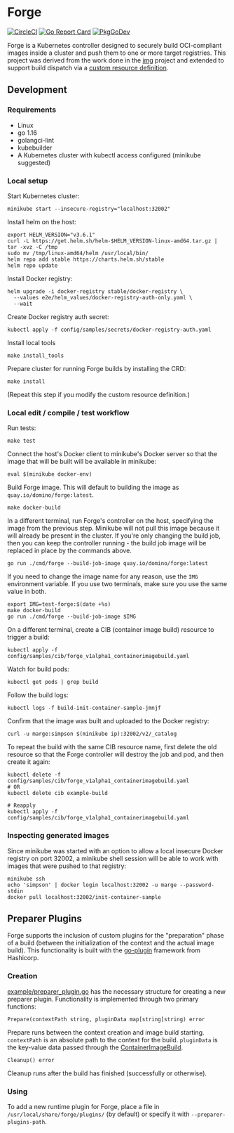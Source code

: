 # Forge

[![CircleCI](https://circleci.com/gh/dominodatalab/forge.svg?style=shield)](https://app.circleci.com/pipelines/github/dominodatalab/forge)
[![Go Report Card](https://goreportcard.com/badge/github.com/dominodatalab/forge)](https://goreportcard.com/report/github.com/dominodatalab/forge)
[![PkgGoDev](https://pkg.go.dev/badge/mod/github.com/dominodatalab/forge)](https://pkg.go.dev/mod/github.com/dominodatalab/forge)

Forge is a Kubernetes controller designed to securely build OCI-compliant images
inside a cluster and push them to one or more target registries. This project
was derived from the work done in the [img][img] project and extended to support
build dispatch via a [custom resource definition][crd].

## Development

### Requirements

- Linux
- go 1.16
- golangci-lint
- kubebuilder
- A Kubernetes cluster with kubectl access configured (minikube suggested)

### Local setup

Start Kubernetes cluster:

```
minikube start --insecure-registry="localhost:32002"
```

Install helm on the host:

```
export HELM_VERSION="v3.6.1"
curl -L https://get.helm.sh/helm-$HELM_VERSION-linux-amd64.tar.gz | tar -xvz -C /tmp
sudo mv /tmp/linux-amd64/helm /usr/local/bin/
helm repo add stable https://charts.helm.sh/stable
helm repo update
```

Install Docker registry:

```
helm upgrade -i docker-registry stable/docker-registry \
  --values e2e/helm_values/docker-registry-auth-only.yaml \
  --wait
```

Create Docker registry auth secret:

```
kubectl apply -f config/samples/secrets/docker-registry-auth.yaml
```

Install local tools

```
make install_tools
```

Prepare cluster for running Forge builds by installing the CRD:

```
make install
```

(Repeat this step if you modify the custom resource definition.)

### Local edit / compile / test workflow

Run tests:

```
make test
```

Connect the host's Docker client to minikube's Docker server so that the image that will be built will be available in minikube:

```
eval $(minikube docker-env)
```

Build Forge image. This will default to building the image as `quay.io/domino/forge:latest`.

```
make docker-build
```

In a different terminal, run Forge's controller on the host, specifying the image from the previous step.
Minikube will not pull this image because it will already be present in the cluster. If you're only changing
the build job, then you can keep the controller running - the build job image will be replaced in place by
the commands above.

```
go run ./cmd/forge --build-job-image quay.io/domino/forge:latest
```

If you need to change the image name for any reason, use the `IMG` environment variable.
If you use two terminals, make sure  you use the same value in both.

```
export IMG=test-forge:$(date +%s)
make docker-build
go run ./cmd/forge --build-job-image $IMG
```

On a different terminal, create a CIB (container image build) resource to trigger a build:

```
kubectl apply -f config/samples/cib/forge_v1alpha1_containerimagebuild.yaml
```

Watch for build pods:

```
kubectl get pods | grep build
```

Follow the build logs:

```
kubectl logs -f build-init-container-sample-jmnjf
```

Confirm that the image was built and uploaded to the Docker registry:

```
curl -u marge:simpson $(minikube ip):32002/v2/_catalog
```

To repeat the build with the same CIB resource name, first delete the old resource so that the Forge controller will destroy
the job and pod, and then create it again:

```
kubectl delete -f config/samples/cib/forge_v1alpha1_containerimagebuild.yaml
# OR
kubectl delete cib example-build

# Reapply
kubectl apply -f config/samples/cib/forge_v1alpha1_containerimagebuild.yaml
```

### Inspecting generated images

Since minikube was started with an option to allow a local insecure Docker registry on port 32002, a minikube shell
session will be able to work with images that were pushed to that registry:

```
minikube ssh
echo 'simpson' | docker login localhost:32002 -u marge --password-stdin
docker pull localhost:32002/init-container-sample
```

## Preparer Plugins

Forge supports the inclusion of custom plugins for the "preparation" phase of a build (between the initialization of the context and the actual image build).
This functionality is built with the [go-plugin](https://github.com/hashicorp/go-plugin) framework from Hashicorp.

### Creation

[example/preparer_plugin.go](./docs/example/preparer_plugin.go) has the necessary structure for creating a new preparer plugin.
Functionality is implemented through two primary functions:

`Prepare(contextPath string, pluginData map[string]string) error`

Prepare runs between the context creation and image build starting. `contextPath` is an absolute path to the context for the build.
`pluginData` is the key-value data passed through the [ContainerImageBuild](./config/crd/bases/forge.dominodatalab.com_containerimagebuilds.yaml#L77-L82).

`Cleanup() error`

Cleanup runs after the build has finished (successfully or otherwise).

### Using

To add a new runtime plugin for Forge, place a file in `/usr/local/share/forge/plugins/` (by default) or specify it with `--preparer-plugins-path`.

[img]: https://github.com/genuinetools/img
[crd]: https://kubernetes.io/docs/tasks/extend-kubernetes/custom-resources/custom-resource-definitions/
